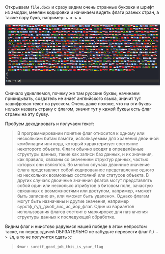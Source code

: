 Открываем `file.docx` и сразу видим очень странные буковки и шрифт из эмодзи, меняем кодировки и начинаем видеть флаги разных стран, а также пару букв, например: `ь ж ъ ы`

![flags](flags.png)

Сначало удивляемся, почему же там русские буквы, начинаем прикидывать, создатель не знает английского языка, значит тут зашифрован текст на русском. 
Очень даже похоже, что на эти буквы нельзя назвать страну с флагом, значит тут у кажой буквы есть флаг страны на эту букву.

Пробуем декодировать и получаем текст:

> В программировании понятие флаг относится к одному или нескольким битам памяти, используемым для хранения двоичной комбинации или кода, который характеризует состояние некоторого объекта. Флаги обычно входят в определённые структуры данных, такие как записи баз данных, и их значения, как правило, связаны со значением структур данных, частью которых они являются. Во многих случаях двоичное значение флага представляет собой кодированное представление одного из нескольких возможных состояний или статусов объекта. В других случаях двоичные значения флагов могут представлять собой один или несколько атрибутов в битовом поле, зачастую связанных с возможностями или доступом, например, «может быть записано в», или «может быть удалено». Однако флагам могут быть назначены и другие значения, например сурстф_гуд_джоб_зис_ис_йор_флаг. Один из вариантов использования флагов состоит в маркировке для назначения структуры данных к последующей обработке.

Видим флаг и ниистово радуемся нашей победе в этом непростом таске, но перед сдачей ОБЯЗАТЕЛЬНО не забудьте перевести флаг `RU -> EN`, а то не получится сдать :c

> `Флаг: surctf_good_job_this_is_your_flag`
